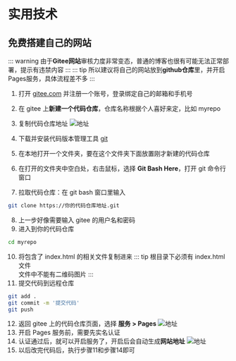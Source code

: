 # 实用技术

## 免费搭建自己的网站
::: warning
由于**Gitee网站**审核力度非常变态，普通的博客也很有可能无法正常部署，提示有违禁内容
:::
::: tip
所以建议将自己的网站放到**github仓库**里，并开启Pages服务，具体流程差不多
:::

1. 打开 [gitee.com](https://gitee.com) 并注册一个账号，登录绑定自己的邮箱和手机号
2. 在 gitee 上**新建一个代码仓库**，仓库名称根据个人喜好来定，比如 myrepo
3. 复制代码仓库地址
   ![地址](/blog/tech/t1.png)

4. 下载并安装代码版本管理工具 [git](https://git-scm.com/downloads)
5. 在本地打开一个文件夹，要在这个文件夹下面放置刚才新建的代码仓库
6. 在打开的文件夹中空白处，右击鼠标，选择 **Git Bash Here**，打开 git 命令行窗口
7. 拉取代码仓库：在 git bash 窗口里输入

```bash
git clone https://你的代码仓库地址.git
```

8. 上一步好像需要输入 gitee 的用户名和密码
9. 进入到你的代码仓库

```bash
cd myrepo
```

10. 将包含了 index.html 的相关文件复制进来
    ::: tip
    根目录下必须有 index.html 文件<br>
    文件中不能有二维码图片
    :::
11. 提交代码到远程仓库

```bash
git add .
git commit -m '提交代码'
git push
```

12. 返回 gitee 上的代码仓库页面，选择 **服务 > Pages**
    ![地址](/blog/tech/t2.png)
13. 开启 Pages 服务前，需要先实名认证
14. 认证通过后，就可以开启服务了，开启后会自动生成**网站地址**
    ![地址](/blog/tech/t3.png)
15. 以后改完代码后，执行步骤11和步骤14即可
